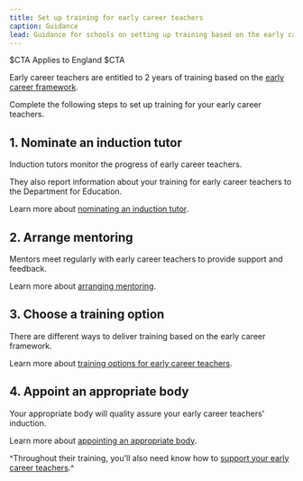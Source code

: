 ```yaml
---
title: Set up training for early career teachers
caption: Guidance
lead: Guidance for schools on setting up training based on the early career framework, part of induction for early career teachers.
---
```


$CTA
Applies to England
$CTA

Early career teachers are entitled to 2 years of training based on the [early career framework](https://www.gov.uk/government/publications/early-career-framework).

Complete the following steps to set up training for your early career teachers.

## 1. Nominate an induction tutor

Induction tutors monitor the progress of early career teachers.

They also report information about your training for early career teachers to the Department for Education.

Learn more about [nominating an induction tutor](/nominate-induction-tutor/).

## 2. Arrange mentoring

Mentors meet regularly with early career teachers to provide support and feedback.

Learn more about [arranging mentoring](/choose-mentors-for-early-career-teachers).

## 3. Choose a training option

There are different ways to deliver training based on the early career framework.

Learn more about [training options for early career teachers](/choose-training-option-early-career-teachers).

## 4. Appoint an appropriate body

Your appropriate body will quality assure your early career teachers' induction.

Learn more about [appointing an appropriate body](/appoint-an-appropriate-body-early-career-teachers).

^Throughout their training, you'll also need know how to [support your early career teachers](/supporting-early-career-teachers).^

